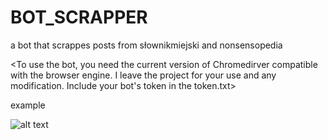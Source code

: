 # BOT_SCRAPPER
a bot that scrappes posts from słownikmiejski and nonsensopedia


<To use the bot, you need the current version of Chromedirver compatible with the browser engine. 
I leave the project for your use and any modification. Include your bot's token in the token.txt>


example 

![alt text](https://github.com/Virtualbasic/BOT_SCRAPPER/example.jpg?raw=true)
